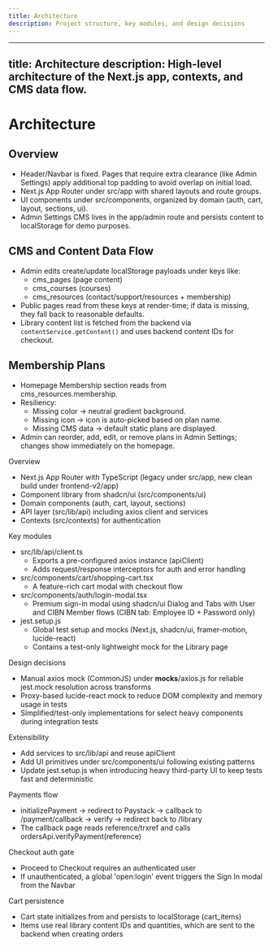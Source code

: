 ```yaml
---
title: Architecture
description: Project structure, key modules, and design decisions
---
```


---
title: Architecture
description: High-level architecture of the Next.js app, contexts, and CMS data flow.
---

# Architecture

## Overview
- Header/Navbar is fixed. Pages that require extra clearance (like Admin Settings) apply additional top padding to avoid overlap on initial load.
- Next.js App Router under src/app with shared layouts and route groups.
- UI components under src/components, organized by domain (auth, cart, layout, sections, ui).
- Admin Settings CMS lives in the app/admin route and persists content to localStorage for demo purposes.

## CMS and Content Data Flow
- Admin edits create/update localStorage payloads under keys like:
  - cms_pages (page content)
  - cms_courses (courses)
  - cms_resources (contact/support/resources + membership)
- Public pages read from these keys at render-time; if data is missing, they fall back to reasonable defaults.
- Library content list is fetched from the backend via `contentService.getContent()` and uses backend content IDs for checkout.

## Membership Plans
- Homepage Membership section reads from cms_resources.membership.
- Resiliency:
  - Missing color -> neutral gradient background.
  - Missing icon -> icon is auto-picked based on plan name.
  - Missing CMS data -> default static plans are displayed.
- Admin can reorder, add, edit, or remove plans in Admin Settings; changes show immediately on the homepage.

Overview
- Next.js App Router with TypeScript (legacy under src/app, new clean build under frontend-v2/app)
- Component library from shadcn/ui (src/components/ui)
- Domain components (auth, cart, layout, sections)
- API layer (src/lib/api) including axios client and services
- Contexts (src/contexts) for authentication

Key modules
- src/lib/api/client.ts
  - Exports a pre-configured axios instance (apiClient)
  - Adds request/response interceptors for auth and error handling
- src/components/cart/shopping-cart.tsx
  - A feature-rich cart modal with checkout flow
- src/components/auth/login-modal.tsx
  - Premium sign-in modal using shadcn/ui Dialog and Tabs with User and CIBN Member flows (CIBN tab: Employee ID + Password only)
- jest.setup.js
  - Global test setup and mocks (Next.js, shadcn/ui, framer-motion, lucide-react)
  - Contains a test-only lightweight mock for the Library page

Design decisions
- Manual axios mock (CommonJS) under __mocks__/axios.js for reliable jest.mock resolution across transforms
- Proxy-based lucide-react mock to reduce DOM complexity and memory usage in tests
- Simplified/test-only implementations for select heavy components during integration tests

Extensibility
- Add services to src/lib/api and reuse apiClient
- Add UI primitives under src/components/ui following existing patterns
- Update jest.setup.js when introducing heavy third-party UI to keep tests fast and deterministic

Payments flow
- initializePayment -> redirect to Paystack -> callback to /payment/callback -> verify -> redirect back to /library
- The callback page reads reference/trxref and calls ordersApi.verifyPayment(reference)

Checkout auth gate
- Proceed to Checkout requires an authenticated user
- If unauthenticated, a global 'open:login' event triggers the Sign In modal from the Navbar

Cart persistence
- Cart state initializes from and persists to localStorage (cart_items)
- Items use real library content IDs and quantities, which are sent to the backend when creating orders
